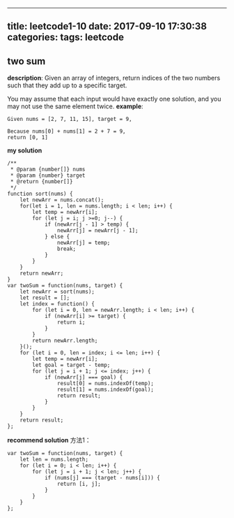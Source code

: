 
---
title: leetcode1-10
date: 2017-09-10 17:30:38
categories:
tags: leetcode
---
## two sum 
**description**:
Given an array of integers, return indices of the two numbers such that they add up to a specific target.

You may assume that each input would have exactly one solution, and you may not use the same element twice.
**example**:
```
Given nums = [2, 7, 11, 15], target = 9,

Because nums[0] + nums[1] = 2 + 7 = 9,
return [0, 1]
```

**my solution**
```
/**
 * @param {number[]} nums
 * @param {number} target
 * @return {number[]}
 */
function sort(nums) {
    let newArr = nums.concat();
    for(let i = 1, len = nums.length; i < len; i++) {
        let temp = newArr[i];
        for (let j = i; j >=0; j--) {
            if (newArr[j - 1] > temp) {
                newArr[j] = newArr[j - 1];
            } else {
                newArr[j] = temp;
                break;
            }
        }
    }    
    return newArr;
}
var twoSum = function(nums, target) {
    let newArr = sort(nums);
    let result = [];
    let index = function() {
        for (let i = 0, len = newArr.length; i < len; i++) {
            if (newArr[i] >= target) {
                return i;
            }  
        }
        return newArr.length;
    }();
    for (let i = 0, len = index; i <= len; i++) {
        let temp = newArr[i];
        let goal = target - temp;
        for (let j = i + 1; j <= index; j++) {
            if (newArr[j] === goal) {
                result[0] = nums.indexOf(temp);
                result[1] = nums.indexOf(goal);
                return result;
            }
        }
    }
    return result;
};
```

**recommend solution**
方法1：
```
var twoSum = function(nums, target) {
    let len = nums.length;
    for (let i = 0; i < len; i++) {
        for (let j = i + 1; j < len; j++) {
            if (nums[j] === (target - nums[i])) {
                return [i, j];
            }
        }
    }
};
```
